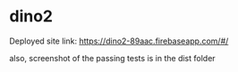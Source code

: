 # dino2

Deployed site link: https://dino2-89aac.firebaseapp.com/#/

also, screenshot of the passing tests is in the dist folder
